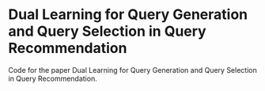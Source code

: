 # Dual Learning for Query Generation and Query Selection in Query Recommendation

Code for the paper Dual Learning for Query Generation and Query Selection in Query Recommendation.

